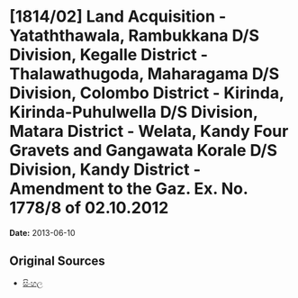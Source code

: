 # [1814/02] Land Acquisition - Yataththawala, Rambukkana D/S Division, Kegalle District - Thalawathugoda, Maharagama D/S Division, Colombo District - Kirinda, Kirinda-Puhulwella D/S Division, Matara District - Welata, Kandy Four Gravets and Gangawata Korale D/S Division, Kandy District - Amendment to the Gaz. Ex. No. 1778/8 of 02.10.2012

**Date:** 2013-06-10

## Original Sources

- [සිංහල](https://documents.gov.lk/view/extra-gazettes/2013/6/1814-02_S.pdf)
